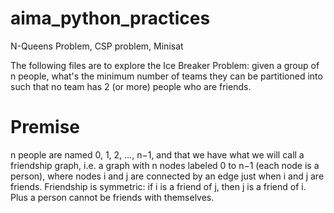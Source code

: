 # aima_python_practices
N-Queens Problem, CSP problem, Minisat

The following files are to explore the Ice Breaker Problem: given a group of n people, what's the minimum number of teams they can be partitioned into such that
no team has 2 (or more) people who are friends. 

# Premise
n people are named 0, 1, 2, …, n−1, and that we have what we will call a friendship graph, i.e. a graph with n nodes labeled 0 to n−1 (each node is a person), where nodes i and j are connected by an edge just when i and j are friends. 
Friendship is symmetric: if i is a friend of j, then j is a friend of i. Plus a person cannot be friends with themselves.

